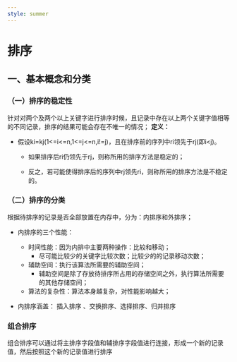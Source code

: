 ```yaml
---
style: summer
---
```



# 排序

## 一、基本概念和分类

### （一）排序的稳定性
针对对两个及两个以上关键字进行排序时候，且记录中存在以上两个关键字值相等的不同记录，排序的结果可能会存在不唯一的情况；
**定义：**
- 假设ki=kj(1<=i<=n,1<=j<=n,i!=j)，且在排序前的序列中ri领先于rj(即i<j)。

  - 如果排序后ri仍领先于rj，则称所用的排序方法是稳定的；

  - 反之，若可能使得排序后的序列中rj领先ri，则称所用的排序方法是不稳定的。


### （二）排序的分类

根据待排序的记录是否全部放置在内存中，分为：内排序和外排序；

- 内排序的三个性能：
  - 时间性能：因为内排中主要两种操作：比较和移动；
    - 尽可能比较少的关键字比较次数；比较少的的记录移动次数；
  - 辅助空间：执行该算法所需要的辅助空间；
    - 辅助空间是除了存放待排序所占用的存储空间之外，执行算法所需要的其他存储空间；
  - 算法的复杂性：算法本身越复杂，对性能影响越大；


- 内排序涵盖：
  插入排序 、交换排序、选择排序、归并排序
### 组合排序

组合排序可以通过将主排序字段值和辅排序字段值进行连接，形成一个新的记录值，然后按照这个新的记录值进行排序

